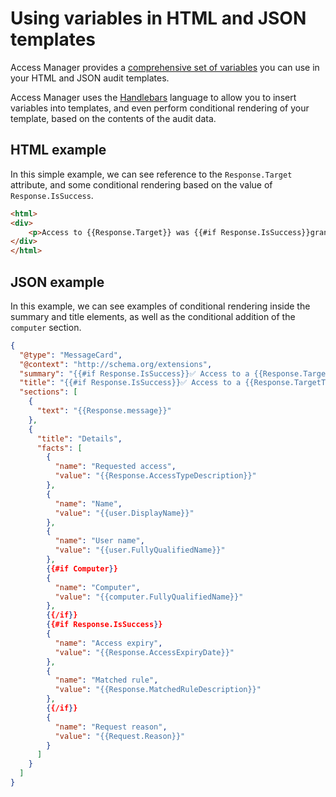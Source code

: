 # Using variables in HTML and JSON templates
Access Manager provides a [comprehensive set of variables](audit-variables.md) you can use in your HTML and JSON audit templates.

Access Manager uses the [Handlebars](https://handlebarsjs.com/guide/) language to allow you to insert variables into templates, and even perform conditional rendering of your template, based on the contents of the audit data.

## HTML example
In this simple example, we can see reference to the `Response.Target` attribute, and some conditional rendering based on the value of `Response.IsSuccess`.

```html
<html>
<div>
    <p>Access to {{Response.Target}} was {{#if Response.IsSuccess}}granted{{else}}denied{{/if}} for {{user.FullyQualifiedName}}</p>
</div>
</html>
```
## JSON example
In this example, we can see examples of conditional rendering inside the summary and title elements, as well as the conditional addition of the `computer` section.

```json
{
  "@type": "MessageCard",
  "@context": "http://schema.org/extensions",
  "summary": "{{#if Response.IsSuccess}}✅ Access to a {{Response.TargetType}} was granted{{else}}❌ Access to a {{Response.TargetType}} was denied{{/if}}",
  "title": "{{#if Response.IsSuccess}}✅ Access to a {{Response.TargetType}} was granted{{else}}❌ Access to a {{Response.TargetType}} was denied{{/if}}",
  "sections": [
    {
      "text": "{{Response.message}}"
    },
    {
      "title": "Details",
      "facts": [
        {
          "name": "Requested access",
          "value": "{{Response.AccessTypeDescription}}"
        },
        {
          "name": "Name",
          "value": "{{user.DisplayName}}"
        },
        {
          "name": "User name",
          "value": "{{user.FullyQualifiedName}}"
        },
        {{#if Computer}}
        {
          "name": "Computer",
          "value": "{{computer.FullyQualifiedName}}"
        },
        {{/if}}
        {{#if Response.IsSuccess}}
        {
          "name": "Access expiry",
          "value": "{{Response.AccessExpiryDate}}"
        },
        {
          "name": "Matched rule",
          "value": "{{Response.MatchedRuleDescription}}"
        },
        {{/if}}
        {
          "name": "Request reason",
          "value": "{{Request.Reason}}"
        }
      ]
    }
  ]
}

```